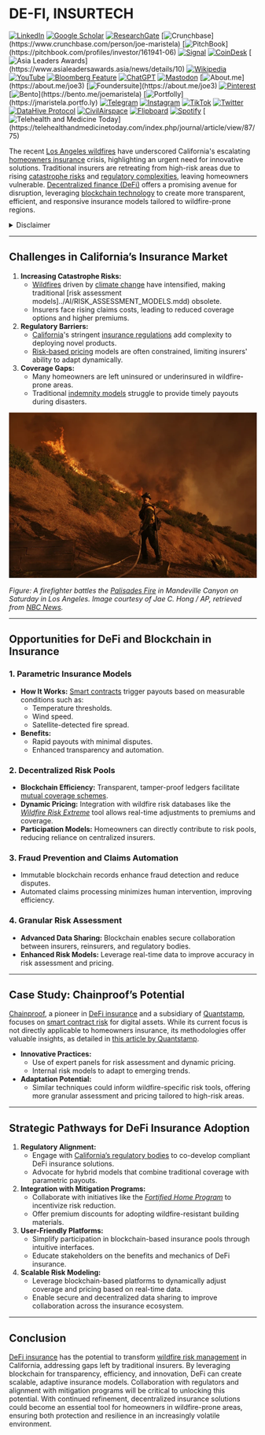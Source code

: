 # DE-FI, INSURTECH

[![LinkedIn](https://img.shields.io/badge/LinkedIn-Profile-0077B5?style=flat-square\&logo=linkedin\&logoColor=white)](https://linkedin.com/in/rolodexter) [![Google Scholar](https://img.shields.io/badge/Google_Scholar-Profile-4285F4?style=flat-square\&logo=googlescholar\&logoColor=white)](https://scholar.google.com/citations?user=gHTHirEAAAAJ) [![ResearchGate](https://img.shields.io/badge/ResearchGate-Profile-00CCBB?style=flat-square\&logo=researchgate\&logoColor=white)](https://www.researchgate.net/profile/Joe-Maristela-2) [![Crunchbase](https://img.shields.io/badge/Crunchbase-Profile-0288D1?style=flat-square\&logo=data:image/svg+xml;base64,PHN...)](https://www.crunchbase.com/person/joe-maristela) [![PitchBook](https://img.shields.io/badge/PitchBook-Profile-003B6B?style=flat-square\&logo=data:image/svg+xml;base64,PHN...)](https://pitchbook.com/profiles/investor/161941-06) [![Signal](https://img.shields.io/badge/Signal-Profile-6E97F0?style=flat-square\&logo=signal\&logoColor=white)](https://signal.nfx.com/investors/joe-maristela) [![CoinDesk](https://img.shields.io/badge/CoinDesk-Contributor-F7931A?style=flat-square\&logo=news\&logoColor=white)](https://www.coindesk.com/author/joe-maristela) [![Asia Leaders Awards](https://img.shields.io/badge/Asia_Leaders_Awards-Feature-DA291C?style=flat-square\&logo=data:image/svg+xml;base64,PHN...)](https://www.asialeadersawards.asia/news/details/10) [![Wikipedia](https://img.shields.io/badge/Wikipedia-Profile-000000?style=flat-square\&logo=wikipedia\&logoColor=white)](https://en.wikipedia.org/wiki/File:Joe_Maristela_in_Paniqui_Tarlac_Tech_Seminar_2015.jpg) [![YouTube](https://img.shields.io/badge/YouTube-Channel-FF0000?style=flat-square\&logo=youtube\&logoColor=white)](https://www.youtube.com/@rolodexter) [![Bloomberg Feature](https://img.shields.io/badge/Bloomberg-Feature-5E5E5E?style=flat-square\&logo=youtube\&logoColor=white)](https://www.youtube.com/watch?v=Ep8Mo0kRjaY) [![ChatGPT](https://img.shields.io/badge/ChatGPT-Resume_and_Biodata-00A67E?style=flat-square\&logo=chatgpt\&logoColor=white)](https://chatgpt.com/g/g-675caa5a54e88191bd807764592df744-joe-s-resume-and-application-data) [![Mastodon](https://img.shields.io/badge/Mastodon-Profile-6364FF?style=flat-square\&logo=mastodon\&logoColor=white)](https://mastodon.social/@JoeMaristela) [![About.me](https://img.shields.io/badge/About.me-Profile-000000?style=flat-square\&logo=data:image/svg+xml;base64,PHN...)](https://about.me/joe3) [![Foundersuite](https://img.shields.io/badge/Foundersuite-Profile-0056D2?style=flat-square\&logo=data:image/svg+xml;base64,PHN...)](https://about.me/joe3) [![Pinterest](https://img.shields.io/badge/Pinterest-@rolodexter-BD081C?style=flat-square\&logo=pinterest\&logoColor=white)](https://nl.pinterest.com/rolodexter/) [![Bento](https://img.shields.io/badge/Bento-Profile-F7931A?style=flat-square\&logo=data:image/svg+xml;base64,PHN...)](https://bento.me/joemaristela) [![Portfolly](https://img.shields.io/badge/Portfolly-Profile-F7931A?style=flat-square\&logo=data:image/svg+xml;base64,PHN...)](https://jmaristela.portfo.ly) [![Telegram](https://img.shields.io/badge/Telegram-Contact-2CA5E0?style=flat-square\&logo=telegram\&logoColor=white)](https://t.me/joemaristela) [![Instagram](https://img.shields.io/badge/Instagram-@joemaristela3-E4405F?style=flat-square\&logo=instagram\&logoColor=white)](https://www.instagram.com/joemaristela3/) [![TikTok](https://img.shields.io/badge/TikTok-@rolodexter-000000?style=flat-square\&logo=tiktok\&logoColor=white)](https://www.tiktok.com/@rolodexter) [![Twitter](https://img.shields.io/badge/Twitter-Profile-1DA1F2?style=flat-square\&logo=twitter\&logoColor=white)](https://twitter.com/joemaristela) [![DataHive Protocol](https://img.shields.io/badge/DataHive-Protocol-005F73?style=flat-square\&logo=github\&logoColor=white)](https://github.com/rolodexter/DataHive-Protocol) [![CivilAirspace](https://img.shields.io/badge/CivilAirspace-Project-023047?style=flat-square\&logo=github\&logoColor=white)](https://github.com/rolodexter/CivilAirspace) [![Flipboard](https://img.shields.io/badge/Flipboard-Magazine-E83151?style=flat-square\&logo=flipboard\&logoColor=white)](https://flipboard.com/@rolodexter/rolodexter-jergu04fz) [![Spotify](https://img.shields.io/badge/Spotify-Listen-1DB954?style=flat-square\&logo=spotify\&logoColor=white)](https://open.spotify.com/show/11s0wEdbc8k3caT6xur57a) [![Telehealth and Medicine Today](https://img.shields.io/badge/Telehealth-Article-0077B5?style=flat-square\&logo=data:image/svg+xml;base64,PHN...)](https://telehealthandmedicinetoday.com/index.php/journal/article/view/87/75)

The recent [Los Angeles wildfires](../MISC/LOS_ANGELES_WILDFIRES.md) have underscored California's escalating [homeowners insurance](../MISC/HOMEOWNERS_INSURANCE.md) crisis, highlighting an urgent need for innovative solutions. Traditional insurers are retreating from high-risk areas due to rising [catastrophe risks](../MISC/CATASTROPHE_RISKS.md) and [regulatory complexities](../MISC/REGULATORY_COMPLEXITIES.md), leaving homeowners vulnerable. [Decentralized finance (DeFi)](DEFI.md) offers a promising avenue for disruption, leveraging [blockchain technology](../AI/BLOCKCHAIN_TECHNOLOGY.md) to create more transparent, efficient, and responsive insurance models tailored to wildfire-prone regions.

<details>

<summary>Disclaimer</summary>

The author has no relationship or affiliation with [Quantstamp](../MISC/QUANTSTAMP.md), the [Chainproof](../AI/CHAINPROOF.md) product, or any of their associated entities. The views expressed in this document are solely the author’s own and are provided for informational purposes only. Any references to Quantstamp or Chainproof are based on publicly available information and do not imply endorsement, partnership, or collaboration.

</details>

***

## Challenges in California’s Insurance Market

1. **Increasing Catastrophe Risks:**
   * [Wildfires](../MISC/WILDFIRES.md) driven by [climate change](https://en.wikipedia.org/wiki/Climate_change) have intensified, making traditional [risk assessment models]../AI/RISK_ASSESSMENT_MODELS.mdd) obsolete.
   * Insurers face rising claims costs, leading to reduced coverage options and higher premiums.
2. **Regulatory Barriers:**
   * [California](../MISC/CALIFORNIA.md)'s stringent [insurance regulations](../MISC/INSURANCE_REGULATIONS.md) add complexity to deploying novel products.
   * [Risk-based pricing](../MISC/RISK_BASED_PRICING.md) models are often constrained, limiting insurers' ability to adapt dynamically.
3. **Coverage Gaps:**
   * Many homeowners are left uninsured or underinsured in wildfire-prone areas.
   * Traditional [indemnity models](../AI/INDEMNITY_MODELS.md) struggle to provide timely payouts during disasters.

![A firefighter battles the Palisades Fire in Mandeville Canyon on Saturday in Los Angeles.](../MISC/image-1.png)

_Figure: A firefighter battles the_ [_Palisades Fire_](../MISC/PALISADES_FIRE.md) _in Mandeville Canyon on Saturday in Los Angeles. Image courtesy of Jae C. Hong / AP, retrieved from_ [_NBC News_](https://www.nbcnews.com/weather/wildfires/california-wildfires-what-know-cause-maps-palisades-eaton-los-angeles-rcna187289)_._

***

## Opportunities for DeFi and Blockchain in Insurance

### 1. **Parametric Insurance Models**

* **How It Works:** [Smart contracts](../MISC/SMART_CONTRACTS.md) trigger payouts based on measurable conditions such as:
  * Temperature thresholds.
  * Wind speed.
  * Satellite-detected fire spread.
* **Benefits:**
  * Rapid payouts with minimal disputes.
  * Enhanced transparency and automation.

### 2. **Decentralized Risk Pools**

* **Blockchain Efficiency:** Transparent, tamper-proof ledgers facilitate [mutual coverage schemes](../MISC/MUTUAL_COVERAGE_SCHEMES.md).
* **Dynamic Pricing:** Integration with wildfire risk databases like the [_Wildfire Risk Extreme_](../MISC/WILDFIRE_RISK_EXTREME.md) tool allows real-time adjustments to premiums and coverage.
* **Participation Models:** Homeowners can directly contribute to risk pools, reducing reliance on centralized insurers.

### 3. **Fraud Prevention and Claims Automation**

* Immutable blockchain records enhance fraud detection and reduce disputes.
* Automated claims processing minimizes human intervention, improving efficiency.

### 4. **Granular Risk Assessment**

* **Advanced Data Sharing:** Blockchain enables secure collaboration between insurers, reinsurers, and regulatory bodies.
* **Enhanced Risk Models:** Leverage real-time data to improve accuracy in risk assessment and pricing.

***

## Case Study: Chainproof’s Potential

[Chainproof](../AI/CHAINPROOF.md), a pioneer in [DeFi insurance](DEFI_INSURANCE.md) and a subsidiary of [Quantstamp](../MISC/QUANTSTAMP.md), focuses on [smart contract risk](../MISC/SMART_CONTRACT_RISK.md) for digital assets. While its current focus is not directly applicable to homeowners insurance, its methodologies offer valuable insights, as detailed in [this article by Quantstamp](https://quantstamp.com/blog/chainproof).

* **Innovative Practices:**
  * Use of expert panels for risk assessment and dynamic pricing.
  * Internal risk models to adapt to emerging trends.
* **Adaptation Potential:**
  * Similar techniques could inform wildfire-specific risk tools, offering more granular assessment and pricing tailored to high-risk areas.

***

## Strategic Pathways for DeFi Insurance Adoption

1. **Regulatory Alignment:**
   * Engage with [California’s regulatory bodies](../MISC/REGULATORY_BODIES.md) to co-develop compliant DeFi insurance solutions.
   * Advocate for hybrid models that combine traditional coverage with parametric payouts.
2. **Integration with Mitigation Programs:**
   * Collaborate with initiatives like the [_Fortified Home Program_](../MISC/FORTIFIED_HOME_PROGRAM.md) to incentivize risk reduction.
   * Offer premium discounts for adopting wildfire-resistant building materials.
3. **User-Friendly Platforms:**
   * Simplify participation in blockchain-based insurance pools through intuitive interfaces.
   * Educate stakeholders on the benefits and mechanics of DeFi insurance.
4. **Scalable Risk Modeling:**
   * Leverage blockchain-based platforms to dynamically adjust coverage and pricing based on real-time data.
   * Enable secure and decentralized data sharing to improve collaboration across the insurance ecosystem.

***

## Conclusion

[DeFi insurance](DEFI_INSURANCE.md) has the potential to transform [wildfire risk management](../MISC/WILDFIRE_RISK_MANAGEMENT.md) in California, addressing gaps left by traditional insurers. By leveraging blockchain for transparency, efficiency, and innovation, DeFi can create scalable, adaptive insurance models. Collaboration with regulators and alignment with mitigation programs will be critical to unlocking this potential. With continued refinement, decentralized insurance solutions could become an essential tool for homeowners in wildfire-prone areas, ensuring both protection and resilience in an increasingly volatile environment.

